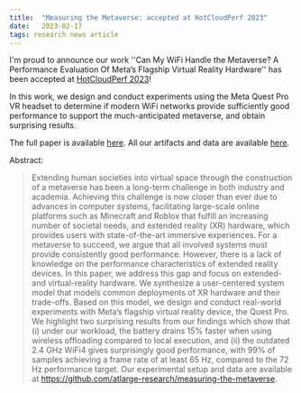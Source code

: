 ```yaml
---
title:  "Measuring the Metaverse: accepted at HotCloudPerf 2023"
date:   2023-02-17
tags: research news article
---
```


I'm proud to announce our work ''Can My WiFi Handle the Metaverse? A Performance Evaluation Of Meta’s Flagship Virtual Reality Hardware'' has been accepted at [HotCloudPerf 2023](https://hotcloudperf.spec.org/)!

In this work, we design and conduct experiments using the Meta Quest Pro VR headset to determine if modern WiFi networks provide sufficiently good performance to support the much-anticipated metaverse,
and obtain surprising results.

 The full paper is available [here](https://atlarge-research.com/pdfs/2023-jansen-measuringthemetaverse.pdf).
 All our artifacts and data are available [here](https://github.com/atlarge-research/measuring-the-metaverse).
 
 Abstract:

> Extending human societies into virtual space through the construction of a metaverse has been a long-term challenge in both industry
and academia. Achieving this challenge is now closer than ever due
to advances in computer systems, facilitating large-scale online platforms such as Minecraft and Roblox that fulfill an increasing number
of societal needs, and extended reality (XR) hardware, which provides users with state-of-the-art immersive experiences. For a metaverse to succeed, we argue that all involved systems must provide
consistently good performance. However, there is a lack of knowledge on the performance characteristics of extended reality devices.
In this paper, we address this gap and focus on extended- and virtual-reality hardware. We synthesize a user-centered system model that
models common deployments of XR hardware and their trade-offs.
Based on this model, we design and conduct real-world experiments
with Meta’s flagship virtual reality device, the Quest Pro. We highlight two surprising results from our findings which show that (i) under our workload, the battery drains 15% faster when using wireless
offloading compared to local execution, and (ii) the outdated 2.4 GHz
WiFi4 gives surprisingly good performance, with 99% of samples
achieving a frame rate of at least 65 Hz, compared to the 72 Hz
performance target. Our experimental setup and data are available
at https://github.com/atlarge-research/measuring-the-metaverse.
